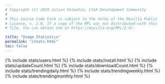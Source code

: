 ```yaml
---
# Copyright (C) 2020 Julian Valentin, LTeX Development Community
#
# This Source Code Form is subject to the terms of the Mozilla Public
# License, v. 2.0. If a copy of the MPL was not distributed with this
# file, You can obtain one at https://mozilla.org/MPL/2.0/.

title: "Usage Statistics"
permalink: "/stats.html"
toc: false
---
```


<script src="js/bokeh-2.0.2.min.js"></script>

{% include stats/users.html %}
{% include stats/install.html %}
{% include stats/updateCount.html %}
{% include stats/downloadCount.html %}
{% include stats/trendingdaily.html %}
{% include stats/trendingweekly.html %}
{% include stats/trendingmonthly.html %}
